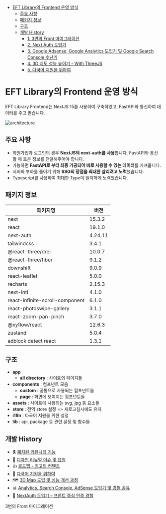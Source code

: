 - [EFT Library의 Frontend 운영 방식](#eft-library의-frontend-운영-방식)
  - [주요 사항](#주요-사항)
  - [패키지 정보](#패키지-정보)
  - [구조](#구조)
  - [개발 History](#개발-history)
    - [1. 3번의 Front 마이그레이션](#1-3번의-front-마이그레이션)
    - [2. Next Auth 도입기](#2-next-auth-도입기)
    - [3. Google Adsense, Google Analytics 도입기 및 Google Search Console 수난기](#3-google-adsense-google-analytics-도입기-및-google-search-console-수난기)
    - [4. 3D 지도 성능 높이기 - With ThreeJS](#4-3d-지도-성능-높이기---with-threejs)
    - [5. 다국어 지원을 위하여](#5-다국어-지원을-위하여)

# EFT Library의 Frontend 운영 방식

EFT Library Frontend는 NextJS 15를 사용하여 구축하였고, FastAPI와 통신하여 데이터를 주고 받습니다.

![architecture](https://github.com/user-attachments/assets/0aad4cb2-2a18-48e1-832c-436507af67fd)

## 주요 사항

- 회원가입과 로그인의 경우 **NextJS의 next-auth를 사용**합니다. FastAPI와 통신할 때 토큰 정보를 전달해주어야 합니다.
- 가능하면 **FastAPI로 부터 최종 가공되어 바로 사용할 수 있는 데이터**를 가져옵니다.
- 서버의 부하를 줄이기 위해 **SSG의 장점을 최대한 살리려고 노력**했습니다.
- Typescript를 사용하여 최대한 Type이 일치하게 노력했습니다.

## 패키지 정보

| 패키지명                        | 버전    |
| ------------------------------- | ------- |
| next                            | 15.3.2  |
| react                           | 19.1.0  |
| next-auth                       | 4.24.11 |
| tailwindcss                     | 3.4.1   |
| @react-three/drei               | 10.0.7  |
| @react-three/fiber              | 9.1.2   |
| downshift                       | 9.0.9   |
| react-leaflet                   | 5.0.0   |
| recharts                        | 2.15.3  |
| next-intl                       | 4.1.0   |
| react-infinite-scroll-component | 6.1.0   |
| react-photoswipe-gallery        | 3.1.1   |
| react-zoom-pan-pinch            | 3.7.0   |
| @xyflow/react                   | 12.6.3  |
| zustand                         | 5.0.4   |
| adblock detect react            | 1.3.1   |

## 구조

- **app**
  - **all directory** : 사이트의 페이지들
- **components** : 컴포넌트 모음
  - **custom** : 공통으로 사용되는 컴포넌트들
  - **page** : 화면에 보여지는 컴포넌트들
- **assets** : 사이트에 사용되는 svg, jpg 등 요소들
- **store** : 전역 store 설정 => 새로고침시에도 유지
- **i18n** : 다국어 지원을 위한 설정
- **lib** : api, package 등 관련 설정 및 함수들

## 개발 History

- 🎗️ [폐지된 커뮤니티 기능](https://github.com/eft-library/eft-library-history/blob/main/frontend/community.md)
- 🎨 [디자인 리뉴얼 이슈 및 요청](https://github.com/eft-library/eft-library-history/blob/main/frontend/design.md)
- 👍 [로드맵 - 최고의 컨텐츠](https://github.com/eft-library/eft-library-history/blob/main/frontend/roadmap.md)
- 🍱 [다국어 지원을 위하여](https://github.com/eft-library/eft-library-history/blob/main/frontend/i18n.md)
- 🗺️ [3D Map 도입 및 성능 개선 과정](https://github.com/eft-library/eft-library-history/blob/main/frontend/3dmap.md)
- 📊 [Analytics, Search Console, AdSense 도입기 및 경험 공유](https://github.com/eft-library/eft-library-history/blob/main/frontend/google.md)
- 🔐 [NextAuth 도입기 – 프론트 중심 인증 경험](https://github.com/eft-library/eft-library-history/blob/main/frontend/auth.md)

3번의 Front 마이그레이션
